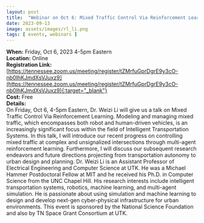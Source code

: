 ```yaml
---
layout: post
title:  "Webinar on Oct 6: Mixed Traffic Control Via Reinforcement Learning"
date: 2023-09-13
image: assets/images/rl_li.png
tags: [ events, webinars ]
---
```



**When:** Friday, Oct 6, 2023 4-5pm Eastern   
**Location:** Online   
**Registration Link:** [https://tennessee.zoom.us/meeting/register/tZMrfuGprDgrE9y3cO-nb0IhKJmdXsVJuxz9](https://tennessee.zoom.us/meeting/register/tZMrfuGprDgrE9y3cO-nb0IhKJmdXsVJuxz9){:target="_blank"}     
**Cost:** Free  
**Details:**    
On Friday, Oct 6, 4-5pm Eastern, Dr. Weizi Li will give us a talk on Mixed Traffic Control Via Reinforcement Learning. Modeling and managing mixed traffic, which encompasses both robot and human-driven vehicles, is an increasingly significant focus within the field of Intelligent Transportation Systems. In this talk, I will introduce our recent progress on controlling mixed traffic at complex and unsignalized intersections through multi-agent reinforcement learning. Furthermore, I will discuss our subsequent research endeavors and future directions projecting from transportation autonomy to urban design and planning. Dr. Weizi Li is an Assistant Professor of Electrical Engineering and Computer Science at UTK. He was a Michael Hammer Postdoctoral Fellow at MIT and he received his Ph.D. in Computer Science from the UNC Chapel Hill. His research interests include intelligent transportation systems, robotics, machine learning, and multi-agent simulation. He is passionate about using simulation and machine learning to design and develop next-gen cyber-physical infrastructure for urban environments. 
This event is sponsored by the National Science Foundation and also by TN Space Grant Consortium at UTK.
<br/>
<br/>
<br/>


